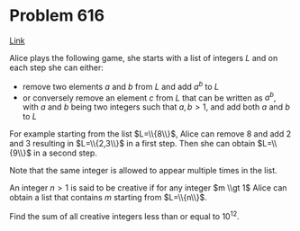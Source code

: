 # Problem 616

[Link](https://projecteuler.net/problem=616)

Alice plays the following game, she starts with a list of integers $L$ and on each step she can either: 

*   remove two elements $a$ and $b$ from $L$ and add $a^b$ to $L$
*   or conversely remove an element $c$ from $L$ that can be written as $a^b$, with $a$ and $b$ being two integers such that $a, b > 1$, and add both $a$ and $b$ to $L$

For example starting from the list $L=\\{8\\}$, Alice can remove $8$ and add $2$ and $3$ resulting in $L=\\{2,3\\}$ in a first step. Then she can obtain $L=\\{9\\}$ in a second step.

Note that the same integer is allowed to appear multiple times in the list.

An integer $n>1$ is said to be creative if for any integer $m \\gt 1$ Alice can obtain a list that contains $m$ starting from $L=\\{n\\}$. 

Find the sum of all creative integers less than or equal to $10^{12}$.